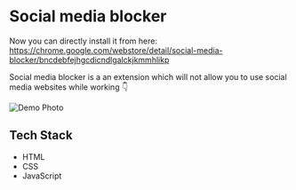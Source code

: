 # Social media blocker

Now you can directly install it from here: https://chrome.google.com/webstore/detail/social-media-blocker/bncdebfejhgcdicndlgalckjkmmhlikp

Social media blocker is a an extension which will not allow you to use social media websites while working 👇

![Demo Photo](./assets/banner.jpg)

## Tech Stack

- HTML
- CSS
- JavaScript
